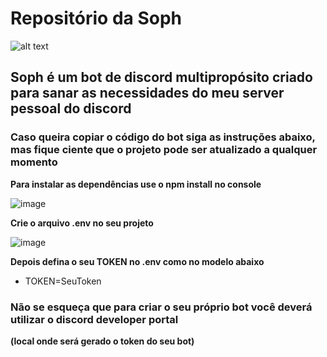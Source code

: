 # Repositório da Soph

![alt text](https://cdn.discordapp.com/attachments/868903973095088170/1086117025581105242/image.png)

## Soph é um bot de discord multipropósito criado para sanar as necessidades do meu server pessoal do discord

### Caso queira copiar o código do bot siga as instruções abaixo, mas fique ciente que o projeto pode ser atualizado a qualquer momento

__Para instalar as dependências use o npm install no console__

![image](https://user-images.githubusercontent.com/75023574/225799742-c0fea542-ea7b-46fb-b8ea-f2c60c25f2b5.png)

__Crie o arquivo .env no seu projeto__

![image](https://user-images.githubusercontent.com/75023574/225799908-3336bbf3-3e58-440d-bdad-d5cba2682ccc.png)

__Depois defina o seu TOKEN no .env como no modelo abaixo__

- TOKEN=SeuToken

### Não se esqueça que para criar o seu próprio bot você deverá utilizar o discord developer portal
__(local onde será gerado o token do seu bot)__
